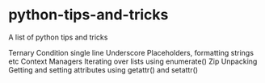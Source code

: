 # python-tips-and-tricks
A list of python tips and tricks

Ternary Condition single line 
Underscore Placeholders, formatting strings etc
Context Managers
Iterating over lists using enumerate()
Zip
Unpacking
Getting and setting attributes using getattr() and setattr()
